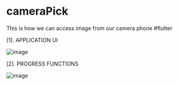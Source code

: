 # cameraPick
This is how we can access image from our camera phone #flutter

[1]. APPLICATION UI

![image](https://github.com/Deodate/cameraPick/assets/13644752/bf8a9852-ff65-4da3-ad93-7eb2f2b5f574)

[2]. PROGRESS FUNCTIONS

![image](https://github.com/Deodate/cameraPick/assets/13644752/769a85d6-100e-43f8-a65c-9bec2dfbecad)


